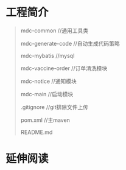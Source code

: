 # 工程简介
 
> mdc-common //通用工具类
> 
> mdc-generate-code //自动生成代码策略
> 
> mdc-mybatis //mysql
> 
> mdc-vaccine-order //订单清洗模块
> 
> mdc-notice //通知模块
> 
> mdc-main //启动模块
> 
> .gitignore //git排除文件上传
> 
> pom.xml //主maven
> 
> README.md 

# 延伸阅读

